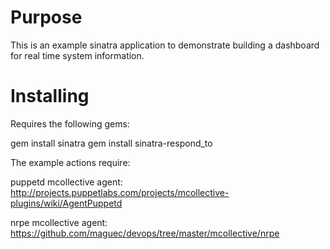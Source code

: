 Purpose
=======

This is an example sinatra application to demonstrate building a dashboard for real time system information.  


Installing
==========

Requires the following gems:

gem install sinatra
gem install sinatra-respond_to

The example actions require:

puppetd mcollective agent:
http://projects.puppetlabs.com/projects/mcollective-plugins/wiki/AgentPuppetd

nrpe mcollective agent:
https://github.com/maguec/devops/tree/master/mcollective/nrpe

